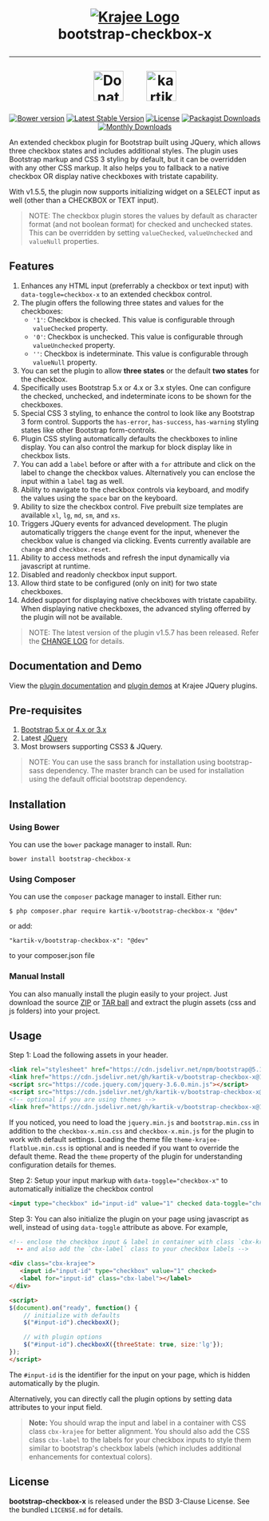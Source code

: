 <h1 align="center">
    <a href="http://plugins.krajee.com" title="Krajee Plugins" target="_blank">
        <img src="http://kartik-v.github.io/bootstrap-fileinput-samples/samples/krajee-logo-b.png" alt="Krajee Logo"/>
    </a>
    <br>
    bootstrap-checkbox-x
    <hr>
    <a href="https://www.paypal.com/cgi-bin/webscr?cmd=_s-xclick&hosted_button_id=DTP3NZQ6G2AYU"
       title="Donate via Paypal" target="_blank"><img src="https://kartik-v.github.io/bootstrap-fileinput-samples/samples/donate.png" height="60" alt="Donate"/></a>
    &nbsp; &nbsp; &nbsp;
    <a href="https://www.buymeacoffee.com/kartikv" title="Buy me a coffee" ><img src="https://cdn.buymeacoffee.com/buttons/v2/default-yellow.png" height="60" alt="kartikv" /></a>
</h1>

<div align="center">

[![Bower version](https://badge.fury.io/bo/bootstrap-checkbox-x.svg)](http://badge.fury.io/bo/bootstrap-checkbox-x)
[![Latest Stable Version](https://poser.pugx.org/kartik-v/bootstrap-checkbox-x/v/stable)](https://packagist.org/packages/kartik-v/bootstrap-checkbox-x)
[![License](https://poser.pugx.org/kartik-v/bootstrap-checkbox-x/license)](https://packagist.org/packages/kartik-v/bootstrap-checkbox-x)
[![Packagist Downloads](https://poser.pugx.org/kartik-v/bootstrap-checkbox-x/downloads)](https://packagist.org/packages/kartik-v/bootstrap-checkbox-x)
[![Monthly Downloads](https://poser.pugx.org/kartik-v/bootstrap-checkbox-x/d/monthly)](https://packagist.org/packages/kartik-v/bootstrap-checkbox-x)

</div>

An extended checkbox plugin for Bootstrap built using JQuery, which allows three checkbox states and includes additional styles. The plugin uses Bootstrap markup and CSS 3 styling by default, but it can be overridden with any other CSS markup. It also helps you to fallback to a native checkbox OR display native checkboxes with tristate capability. 

With v1.5.5, the plugin now supports initializing widget on a SELECT input as well (other than a CHECKBOX or TEXT input).

> NOTE: The checkbox plugin stores the values by default as character format (and not boolean format) for checked and unchecked states. This can be overridden by setting `valueChecked`, `valueUnchecked` and `valueNull` properties.

## Features  

1. Enhances any HTML input (preferrably a checkbox or text input) with `data-toggle=checkbox-x` to an extended checkbox control. 
2. The plugin offers the following three states and values for the checkboxes:
   - `'1'`: Checkbox is checked. This value is configurable through `valueChecked` property.
   - `'0'`: Checkbox is unchecked. This value is configurable through `valueUnchecked` property.
   - `''`: Checkbox is indeterminate. This value is configurable through `valueNull` property.
3. You can set the plugin to allow **three states** or the default **two states** for the checkbox.
4. Specifically uses Bootstrap 5.x or 4.x or 3.x styles. One can configure the checked, unchecked, and indeterminate icons to be shown for the checkboxes.
5. Special CSS 3 styling, to enhance the control to look like any Bootstrap 3 form control. Supports the `has-error`, `has-success`, `has-warning`
   styling states like other Bootstrap form-controls.
6. Plugin CSS styling automatically defaults the checkboxes to inline display. You can also control the markup for block display like in checkbox lists.
7. You can add a `label` before or after with a `for` attribute and click on the label to change the checkbox values. Alternatively you can enclose the 
   input within a `label` tag as well.
8. Ability to navigate to the checkbox controls via keyboard, and modify the values using the `space` bar on the keyboard.
9. Ability to size the checkbox control. Five prebuilt size templates are available `xl`, `lg`, `md`, `sm`, and `xs`.
10. Triggers JQuery events for advanced development. The plugin automatically triggers the `change` event for the input, whenever the checkbox value is changed via clicking. Events currently available are `change` and  `checkbox.reset`.
11. Ability to access methods and refresh the input dynamically via javascript at runtime.
12. Disabled and readonly checkbox input support.
13. Allow third state to be configured (only on init) for two state checkboxes.
14. Added support for displaying native checkboxes with tristate capability. When displaying native checkboxes, the advanced styling offerred by the plugin will not be available.

> NOTE: The latest version of the plugin v1.5.7 has been released. Refer the [CHANGE LOG](https://github.com/kartik-v/bootstrap-checkbox-x/blob/master/CHANGE.md) for details.

## Documentation and Demo

View the [plugin documentation](http://plugins.krajee.com/checkbox-x) and [plugin demos](http://plugins.krajee.com/checkbox-x/demo) at Krajee JQuery plugins. 

## Pre-requisites  

1. [Bootstrap 5.x or 4.x or 3.x](http://getbootstrap.com/)
2. Latest [JQuery](http://jquery.com/)
3. Most browsers supporting CSS3 & JQuery. 

> NOTE: You can use the sass branch for installation using bootstrap-sass dependency. The master branch can be used for installation using the default official bootstrap dependency.

## Installation

### Using Bower
You can use the `bower` package manager to install. Run:

    bower install bootstrap-checkbox-x

### Using Composer
You can use the `composer` package manager to install. Either run:

    $ php composer.phar require kartik-v/bootstrap-checkbox-x "@dev"

or add:

    "kartik-v/bootstrap-checkbox-x": "@dev"

to your composer.json file

### Manual Install

You can also manually install the plugin easily to your project. Just download the source [ZIP](https://github.com/kartik-v/bootstrap-checkbox-x/zipball/master) or [TAR ball](https://github.com/kartik-v/bootstrap-checkbox-x/tarball/master) and extract the plugin assets (css and js folders) into your project.

## Usage

Step 1: Load the following assets in your header. 

```html
<link rel="stylesheet" href="https://cdn.jsdelivr.net/npm/bootstrap@5.1.1/dist/css/bootstrap.min.css">
<link href="https://cdn.jsdelivr.net/gh/kartik-v/bootstrap-checkbox-x@1.5.7/css/checkbox-x.min.css" media="all" rel="stylesheet" type="text/css" />
<script src="https://code.jquery.com/jquery-3.6.0.min.js"></script>
<script src="https://cdn.jsdelivr.net/gh/kartik-v/bootstrap-checkbox-x@1.5.7/js/checkbox-x.min.js"></script>
<!-- optional if you are using themes -->
<link href="https://cdn.jsdelivr.net/gh/kartik-v/bootstrap-checkbox-x@1.5.7/css/theme-krajee-flatblue.min.css" media="all" rel="stylesheet" type="text/css" />
```

If you noticed, you need to load the `jquery.min.js` and `bootstrap.min.css` in addition to the `checkbox-x.min.css` and `checkbox-x.min.js` for
the plugin to work with default settings. Loading the theme file `theme-krajee-flatblue.min.css` is optional and is needed if you want to override the default theme. Read the `theme` property of the plugin for understanding configuration details for themes.

Step 2: Setup your input markup with `data-toggle="checkbox-x"` to automatically initialize the checkbox control
```html
<input type="checkbox" id="input-id" value="1" checked data-toggle="checkbox-x" data-three-state="true" data-size="lg" >
```

Step 3: You can also initialize the plugin on your page using javascript as well, instead of using `data-toggle` attribute as above. For example,

```html
<!-- enclose the checkbox input & label in container with class `cbx-krajee`
  -- and also add the `cbx-label` class to your checkbox labels -->

<div class="cbx-krajee">
   <input id="input-id" type="checkbox" value="1" checked>
   <label for="input-id" class="cbx-label"></label>
</div>

<script>
$(document).on("ready", function() {
    // initialize with defaults
    $("#input-id").checkboxX();

    // with plugin options
    $("#input-id").checkboxX({threeState: true, size:'lg'});
});
</script>
```

The `#input-id` is the identifier for the input on your page, which is hidden automatically by the plugin. 

Alternatively, you can directly call the plugin options by setting data attributes to your input field.

> **Note:** You should wrap the input and label in a container with CSS class `cbx-krajee` for better alignment. You should also add the CSS class `cbx-label` to the labels for your checkbox inputs to style them similar to bootstrap's checkbox labels (which includes additional enhancements for contextual colors).

## License

**bootstrap-checkbox-x** is released under the BSD 3-Clause License. See the bundled `LICENSE.md` for details.